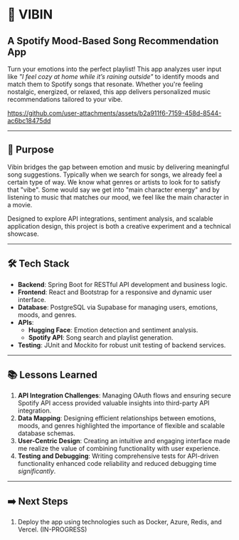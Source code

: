 # 🎵 VIBIN 
## A Spotify Mood-Based Song Recommendation App  

Turn your emotions into the perfect playlist! This app analyzes user input like *"I feel cozy at home while it’s raining outside"* to identify moods and match them to Spotify songs that resonate. Whether you're feeling nostalgic, energized, or relaxed, this app delivers personalized music recommendations tailored to your vibe.  

https://github.com/user-attachments/assets/b2a911f6-7159-458d-8544-ac6bc18475dd

---

## 🚀 Purpose  
Vibin bridges the gap between emotion and music by delivering meaningful song suggestions. Typically when we search for songs, we already feel a certain type of way. We know what genres or artists to look for to satisfy that "vibe". Some would say we get into "main character energy" and by listening to music that matches our mood, we feel like the main character in a movie.

Designed to explore API integrations, sentiment analysis, and scalable application design, this project is both a creative experiment and a technical showcase.  

---

## 🛠️ Tech Stack  
- **Backend**: Spring Boot for RESTful API development and business logic.  
- **Frontend**: React and Bootstrap for a responsive and dynamic user interface.  
- **Database**: PostgreSQL via Supabase for managing users, emotions, moods, and genres.  
- **APIs**:  
  - **Hugging Face**: Emotion detection and sentiment analysis.  
  - **Spotify API**: Song search and playlist generation.  
- **Testing**: JUnit and Mockito for robust unit testing of backend services.  

---

## 📚 Lessons Learned  
1. **API Integration Challenges**: Managing OAuth flows and ensuring secure Spotify API access provided valuable insights into third-party API integration.  
2. **Data Mapping**: Designing efficient relationships between emotions, moods, and genres highlighted the importance of flexible and scalable database schemas.  
3. **User-Centric Design**: Creating an intuitive and engaging interface made me realize the value of combining functionality with user experience.  
4. **Testing and Debugging**: Writing comprehensive tests for API-driven functionality enhanced code reliability and reduced debugging time _significantly_.  

---

## ➡️ Next Steps
1. Deploy the app using technologies such as Docker, Azure, Redis, and Vercel. (IN-PROGRESS)
